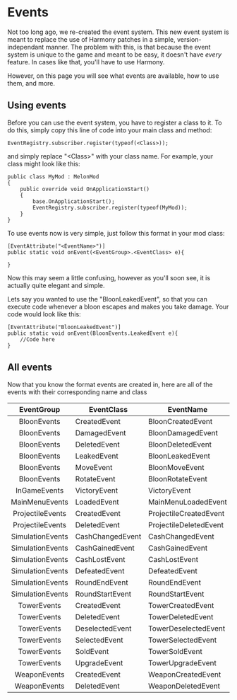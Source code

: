 # Events
Not too long ago, we re-created the event system. This new event system is meant to replace the use of Harmony patches in a simple, version-independant manner. The problem with this, is that because the event system is unique to the game and meant to be easy, it doesn't have *every* feature. In cases like that, you'll have to use Harmony.

However, on this page you will see what events are available, how to use them, and more.

## Using events
Before you can use the event system, you have to register a class to it. To do this, simply copy this line of code into your main class and method:
```
EventRegistry.subscriber.register(typeof(<Class>));
```
and simply replace "\<Class\>" with your class name. For example, your class might look like this:
```
public class MyMod : MelonMod
{
    public override void OnApplicationStart()
    {
        base.OnApplicationStart();
        EventRegistry.subscriber.register(typeof(MyMod));
    }
}
```

To use events now is very simple, just follow this format in your mod class:
```
[EventAttribute("<EventName>")]
public static void onEvent(<EventGroup>.<EventClass> e){

}
```
Now this may seem a little confusing, however as you'll soon see, it is actually quite elegant and simple.

Lets say you wanted to use the "BloonLeakedEvent", so that you can execute code whenever a bloon escapes and makes you take damage. Your code would look like this:
```
[EventAttribute("BloonLeakedEvent")]
public static void onEvent(BloonEvents.LeakedEvent e){
    //Code here
}
```

## All events
Now that you know the format events are created in, here are all of the events with their corresponding name and class

|    EventGroup    | EventClass       | EventName              |
|:----------------:|------------------|------------------------|
|    BloonEvents   | CreatedEvent     | BloonCreatedEvent      |
|    BloonEvents   | DamagedEvent     | BloonDamagedEvent      |
|    BloonEvents   | DeletedEvent     | BloonDeletedEvent      |
|    BloonEvents   | LeakedEvent      | BloonLeakedEvent       |
|    BloonEvents   | MoveEvent        | BloonMoveEvent         |
|    BloonEvents   | RotateEvent      | BloonRotateEvent       |
|   InGameEvents   | VictoryEvent     | VictoryEvent           |
|  MainMenuEvents  | LoadedEvent      | MainMenuLoadedEvent    |
| ProjectileEvents | CreatedEvent     | ProjectileCreatedEvent |
| ProjectileEvents | DeletedEvent     | ProjectileDeletedEvent |
| SimulationEvents | CashChangedEvent | CashChangedEvent       |
| SimulationEvents | CashGainedEvent  | CashGainedEvent        |
| SimulationEvents | CashLostEvent    | CashLostEvent          |
| SimulationEvents | DefeatedEvent    | DefeatedEvent          |
| SimulationEvents | RoundEndEvent    | RoundEndEvent          |
| SimulationEvents | RoundStartEvent  | RoundStartEvent        |
| TowerEvents      | CreatedEvent     | TowerCreatedEvent      |
| TowerEvents      | DeletedEvent     | TowerDeletedEvent      |
| TowerEvents      | DeselectedEvent  | TowerDeselectedEvent   |
| TowerEvents      | SelectedEvent    | TowerSelectedEvent     |
| TowerEvents      | SoldEvent        | TowerSoldEvent         |
| TowerEvents      | UpgradeEvent     | TowerUpgradeEvent      |
| WeaponEvents     | CreatedEvent     | WeaponCreatedEvent     |
| WeaponEvents     | DeletedEvent     | WeaponDeletedEvent     |
